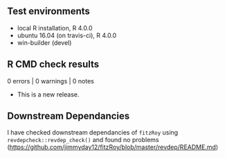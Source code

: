 ## Test environments
* local R installation, R 4.0.0
* ubuntu 16.04 (on travis-ci), R 4.0.0
* win-builder (devel)

## R CMD check results

0 errors | 0 warnings | 0 notes

* This is a new release.

## Downstream Dependancies
I have checked downstream dependancies of `fitzRoy` using `revdepcheck::revdep_check()` and found no problems (https://github.com/jimmyday12/fitzRoy/blob/master/revdep/README.md)
